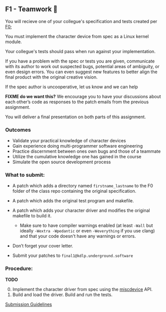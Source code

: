 ## F1 - Teamwork 🤝

You will recieve one of your collegue's specification and tests created per
[F0](F0.md);

You must implement the character device from spec as a Linux kernel module.

Your collegue's tests should pass when run against your implementation.


If you have a problem with the spec or tests you are given,
communicate with its author to work out
suspected bugs,
potential areas of ambiguity,
or even design errors.
You can even suggest new features
to better align the final product with the original creative vision.

If the spec author is uncooperative,
let us know and we can help


**FIXME do we want this?**
We encourage you to have your discussions about each other’s code
as responses to the patch emails from the previous assignment.

You will deliver a final presentation on both parts of this assignment.

### Outcomes

* Validate your practical knowledge of character devices
* Gain experience doing multi-programmer software engineering
* Practice discernment between ones own bugs and those of a teammate
* Utilize the cumulative knowledge one has gained in the course
* Simulate the open source development process


### What to submit:

* A patch which adds a directory named `firstname_lastname` to the F0 folder of the class repo containing the original specification.
* A patch which adds the original test program and makefile.
* A patch which adds your character driver and modifies the original makefile to build it.

	* Make sure to have compiler warnings enabled (at least `-Wall` but ideally `-Wextra -Wpedantic` or even `-Weverything` if you use clang) and that your code doesn't have any warnings or errors.
* Don’t forget your cover letter.

* Submit your patches to `final1@kdlp.underground.software`

### Procedure:

**TODO**

0. Implement the character driver from spec using the
[miscdevice](https://www.kernel.org/doc/html/v6.5/driver-api/misc_devices.html) API.
0. Build and load the driver. Build and run the tests.


[Submission Guidelines](../policies/submission_guidelines.md)
